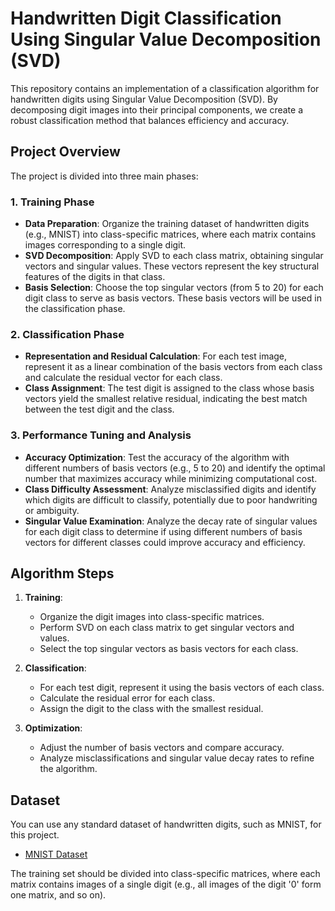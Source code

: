 # Handwritten Digit Classification Using Singular Value Decomposition (SVD)

This repository contains an implementation of a classification algorithm for handwritten digits using Singular Value Decomposition (SVD). By decomposing digit images into their principal components, we create a robust classification method that balances efficiency and accuracy. 

## Project Overview

The project is divided into three main phases:

### 1. **Training Phase**
   - **Data Preparation**: Organize the training dataset of handwritten digits (e.g., MNIST) into class-specific matrices, where each matrix contains images corresponding to a single digit.
   - **SVD Decomposition**: Apply SVD to each class matrix, obtaining singular vectors and singular values. These vectors represent the key structural features of the digits in that class.
   - **Basis Selection**: Choose the top singular vectors (from 5 to 20) for each digit class to serve as basis vectors. These basis vectors will be used in the classification phase.

### 2. **Classification Phase**
   - **Representation and Residual Calculation**: For each test image, represent it as a linear combination of the basis vectors from each class and calculate the residual vector for each class.
   - **Class Assignment**: The test digit is assigned to the class whose basis vectors yield the smallest relative residual, indicating the best match between the test digit and the class.

### 3. **Performance Tuning and Analysis**
   - **Accuracy Optimization**: Test the accuracy of the algorithm with different numbers of basis vectors (e.g., 5 to 20) and identify the optimal number that maximizes accuracy while minimizing computational cost.
   - **Class Difficulty Assessment**: Analyze misclassified digits and identify which digits are difficult to classify, potentially due to poor handwriting or ambiguity.
   - **Singular Value Examination**: Analyze the decay rate of singular values for each digit class to determine if using different numbers of basis vectors for different classes could improve accuracy and efficiency.

## Algorithm Steps

1. **Training**: 
   - Organize the digit images into class-specific matrices.
   - Perform SVD on each class matrix to get singular vectors and values.
   - Select the top singular vectors as basis vectors for each class.

2. **Classification**:
   - For each test digit, represent it using the basis vectors of each class.
   - Calculate the residual error for each class.
   - Assign the digit to the class with the smallest residual.

3. **Optimization**:
   - Adjust the number of basis vectors and compare accuracy.
   - Analyze misclassifications and singular value decay rates to refine the algorithm.

## Dataset

You can use any standard dataset of handwritten digits, such as MNIST, for this project.

- [MNIST Dataset](http://yann.lecun.com/exdb/mnist/)

The training set should be divided into class-specific matrices, where each matrix contains images of a single digit (e.g., all images of the digit '0' form one matrix, and so on).




